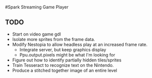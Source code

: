 #Spark Streaming Game Player
## TODO
* Start on video game gdl
* Isolate more sprites from the frame data.
* Modify Nestopia to allow headless play at an increased frame rate.
    * Integrate server, but keep graphics display
    * Ppu.output.pixels might be what I'm looking for
* Figure out how to identify partially hidden tiles/sprites
* Train Tesseract to recognize text on the Nintendo.
* Produce a stitched together image of an entire level
